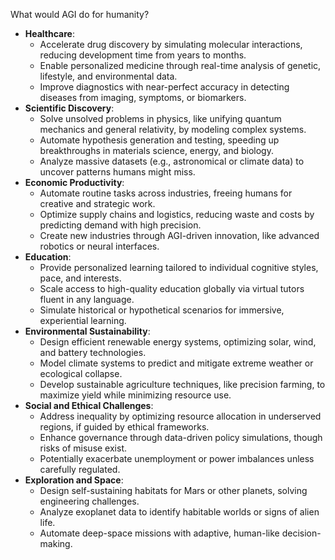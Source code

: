 
What would AGI do for humanity? 

- **Healthcare**:
    - Accelerate drug discovery by simulating molecular interactions, reducing development time from years to months.
    - Enable personalized medicine through real-time analysis of genetic, lifestyle, and environmental data.
    - Improve diagnostics with near-perfect accuracy in detecting diseases from imaging, symptoms, or biomarkers.
- **Scientific Discovery**:
    - Solve unsolved problems in physics, like unifying quantum mechanics and general relativity, by modeling complex systems.
    - Automate hypothesis generation and testing, speeding up breakthroughs in materials science, energy, and biology.
    - Analyze massive datasets (e.g., astronomical or climate data) to uncover patterns humans might miss.
- **Economic Productivity**:
    - Automate routine tasks across industries, freeing humans for creative and strategic work.
    - Optimize supply chains and logistics, reducing waste and costs by predicting demand with high precision.
    - Create new industries through AGI-driven innovation, like advanced robotics or neural interfaces.
- **Education**:
    - Provide personalized learning tailored to individual cognitive styles, pace, and interests.
    - Scale access to high-quality education globally via virtual tutors fluent in any language.
    - Simulate historical or hypothetical scenarios for immersive, experiential learning.
- **Environmental Sustainability**:
    - Design efficient renewable energy systems, optimizing solar, wind, and battery technologies.
    - Model climate systems to predict and mitigate extreme weather or ecological collapse.
    - Develop sustainable agriculture techniques, like precision farming, to maximize yield while minimizing resource use.
- **Social and Ethical Challenges**:
    - Address inequality by optimizing resource allocation in underserved regions, if guided by ethical frameworks.
    - Enhance governance through data-driven policy simulations, though risks of misuse exist.
    - Potentially exacerbate unemployment or power imbalances unless carefully regulated.
- **Exploration and Space**:
    - Design self-sustaining habitats for Mars or other planets, solving engineering challenges.
    - Analyze exoplanet data to identify habitable worlds or signs of alien life.
    - Automate deep-space missions with adaptive, human-like decision-making.